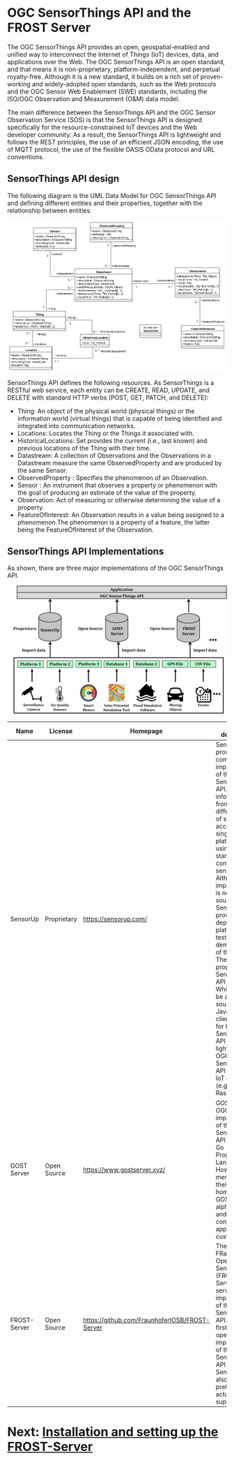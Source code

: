 # OGC SensorThings API and the FROST Server

The OGC SensorThings API provides an open, geospatial-enabled and unified way to interconnect the Internet of Things (IoT) devices, data, and applications over the Web. The OGC SensorThings API is an open standard, and that means it is non-proprietary, platform-independent, and perpetual royalty-free. Although it is a new standard, it builds on a rich set of proven-working and widely-adopted open standards, such as the Web protocols and the OGC Sensor Web Enablement (SWE) standards, including the ISO/OGC Observation and Measurement (O&M) data model.

The main difference between the SensorThings API and the OGC Sensor Observation Service (SOS) is that the SensorThings API is designed specifically for the resource-constrained IoT devices and the Web developer community. As a result, the SensorThings API is lightweight and follows the REST principles, the use of an efficient JSON encoding, the use of MQTT protocol, the use of the flexible OASIS OData protocol and URL conventions.

## SensorThings API design
The following diagram is the UML Data Model for OGC SensorThings API and defining different entities and their properties, together with the relationship between entities.

![SensorThings API UML Model](../doc/images/SensorThings_API_data_model.png)

SensorThings API defines the following resources. As SensorThings is a RESTful web service, each entity can be CREATE, READ, UPDATE, and DELETE with standard HTTP verbs (POST, GET, PATCH, and DELETE):

* Thing: An object of the physical world (physical things) or the information world (virtual things) that is capable of being identified and integrated into communication networks.
* Locations: Locates the Thing or the Things it associated with.
* HistoricalLocations: Set provides the current (i.e., last known) and previous locations of the Thing with their time.
* Datastream: A collection of Observations and the Observations in a Datastream measure the same ObservedProperty and are produced by the same Sensor.
* ObservedProperty : Specifies the phenomenon of an Observation.
* Sensor : An instrument that observes a property or phenomenon with the goal of producing an estimate of the value of the property.
* Observation: Act of measuring or otherwise determining the value of a property.
* FeatureOfInterest: An Observation results in a value being assigned to a phenomenon.The phenomenon is a property of a feature, the latter being the FeatureOfInterest of the Observation.


## SensorThings API Implementations
As shown, there are three major implementations of the OGC SensorThings API.

![SensorThings API UML Model](../doc/images/STA_Implementations.png)

Name | License | Homepage | Short description
------------ | ------------- | ------------- | -------------
SensorUp | Proprietary | https://sensorup.com/ | SensorUp Inc. provides a complete implementation of the SensorThings API. It makes information from all different kinds of sensors accessible in a single platform, by using open standards to connect the sensors. Although this implementation is not open-source, SensorUp provides deployment platforms for testing and demonstration of the API. There is also a proposal from SensorThings API titled Whiskers, will be an open source Javascript client library for the OGC SensorThings API and a light-weight OGC SensorThings API server for IoT gateways (e.g., Raspberry Pi).
GOST Server | Open Source | https://www.gostserver.xyz/ | GOST is an OGC compliant implementation of the OGC SensorThings API written in Go Programmaing Language. However, as mentioned in their homepage, GOST is an alpha software and is not (yet) considered appropriate for customer use.  
FROST-Server | Open Source | https://github.com/FraunhoferIOSB/FROST-Server | The FRaunhofer Opensource SensorThings (FROST) Server is a server implementation of the OGC SensorThings API. It is the first complete, open-source implementation of the OGC SensorThings API Part 1: Sensing. It now also includes preliminary actuation support.

# Next: [Installation and setting up the FROST-Server](../FROST.md)
